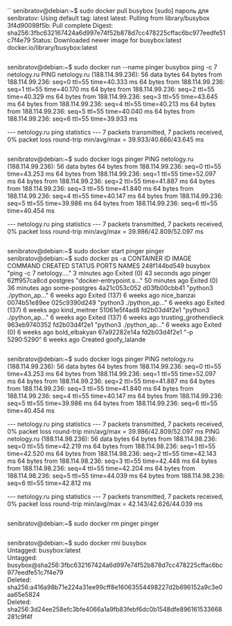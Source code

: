 ``
senibratov@debian:~$ sudo docker pull busybox
[sudo] пароль для senibratov: 
Using default tag: latest
latest: Pulling from library/busybox
3f4d90098f5b: Pull complete 
Digest: sha256:3fbc632167424a6d997e74f52b878d7cc478225cffac6bc977eedfe51c7f4e79
Status: Downloaded newer image for busybox:latest
docker.io/library/busybox:latest
```
```
senibratov@debian:~$ sudo docker run --name pinger busybox ping -c 7 netology.ru
PING netology.ru (188.114.99.236): 56 data bytes
64 bytes from 188.114.99.236: seq=0 ttl=55 time=40.333 ms
64 bytes from 188.114.99.236: seq=1 ttl=55 time=40.170 ms
64 bytes from 188.114.99.236: seq=2 ttl=55 time=40.329 ms
64 bytes from 188.114.99.236: seq=3 ttl=55 time=43.645 ms
64 bytes from 188.114.99.236: seq=4 ttl=55 time=40.213 ms
64 bytes from 188.114.99.236: seq=5 ttl=55 time=40.040 ms
64 bytes from 188.114.99.236: seq=6 ttl=55 time=39.933 ms

--- netology.ru ping statistics ---
7 packets transmitted, 7 packets received, 0% packet loss
round-trip min/avg/max = 39.933/40.666/43.645 ms
```
```
senibratov@debian:~$ sudo docker logs pinger
PING netology.ru (188.114.99.236): 56 data bytes
64 bytes from 188.114.99.236: seq=0 ttl=55 time=43.253 ms
64 bytes from 188.114.99.236: seq=1 ttl=55 time=52.097 ms
64 bytes from 188.114.99.236: seq=2 ttl=55 time=41.887 ms
64 bytes from 188.114.99.236: seq=3 ttl=55 time=41.840 ms
64 bytes from 188.114.99.236: seq=4 ttl=55 time=40.147 ms
64 bytes from 188.114.99.236: seq=5 ttl=55 time=39.986 ms
64 bytes from 188.114.99.236: seq=6 ttl=55 time=40.454 ms

--- netology.ru ping statistics ---
7 packets transmitted, 7 packets received, 0% packet loss
round-trip min/avg/max = 39.986/42.809/52.097 ms
```

```
senibratov@debian:~$ sudo docker start pinger
pinger
senibratov@debian:~$ sudo docker ps -a
CONTAINER ID   IMAGE          COMMAND                  CREATED          STATUS                      PORTS     NAMES
248f144bd549   busybox        "ping -c 7 netology.…"   3 minutes ago    Exited (0) 43 seconds ago             pinger
62ff957ca8cd   postgres       "docker-entrypoint.s…"   50 minutes ago   Exited (0) 36 minutes ago             some-postgres
4a21c053c052   d03fb00cbb41   "python3 ./python_ap…"   6 weeks ago      Exited (137) 6 weeks ago              nice_banzai
0074b51e89ee   025c9390d249   "python3 ./python_ap…"   6 weeks ago      Exited (137) 6 weeks ago              kind_meitner
51061e5f4ad8   fd2b03d4f2e1   "python3 ./python_ap…"   6 weeks ago      Exited (137) 6 weeks ago              trusting_grothendieck
963eb9740352   fd2b03d4f2e1   "python3 ./python_ap…"   6 weeks ago      Exited (0) 6 weeks ago                bold_elbakyan
67a92282e14a   fd2b03d4f2e1   "-p 5290:5290"           6 weeks ago      Created                               goofy_lalande
```

```
senibratov@debian:~$ sudo docker logs pinger
PING netology.ru (188.114.99.236): 56 data bytes
64 bytes from 188.114.99.236: seq=0 ttl=55 time=43.253 ms
64 bytes from 188.114.99.236: seq=1 ttl=55 time=52.097 ms
64 bytes from 188.114.99.236: seq=2 ttl=55 time=41.887 ms
64 bytes from 188.114.99.236: seq=3 ttl=55 time=41.840 ms
64 bytes from 188.114.99.236: seq=4 ttl=55 time=40.147 ms
64 bytes from 188.114.99.236: seq=5 ttl=55 time=39.986 ms
64 bytes from 188.114.99.236: seq=6 ttl=55 time=40.454 ms

--- netology.ru ping statistics ---
7 packets transmitted, 7 packets received, 0% packet loss
round-trip min/avg/max = 39.986/42.809/52.097 ms
PING netology.ru (188.114.98.236): 56 data bytes
64 bytes from 188.114.98.236: seq=0 ttl=55 time=42.219 ms
64 bytes from 188.114.98.236: seq=1 ttl=55 time=42.520 ms
64 bytes from 188.114.98.236: seq=2 ttl=55 time=42.143 ms
64 bytes from 188.114.98.236: seq=3 ttl=55 time=42.448 ms
64 bytes from 188.114.98.236: seq=4 ttl=55 time=42.204 ms
64 bytes from 188.114.98.236: seq=5 ttl=55 time=44.039 ms
64 bytes from 188.114.98.236: seq=6 ttl=55 time=42.812 ms

--- netology.ru ping statistics ---
7 packets transmitted, 7 packets received, 0% packet loss
round-trip min/avg/max = 42.143/42.626/44.039 ms
```

```
senibratov@debian:~$ sudo docker rm pinger
pinger  
```

```                                                                                                                                
senibratov@debian:~$ sudo docker rmi busybox                                                                                                                                    
Untagged: busybox:latest                                                                                                                                                               
Untagged: busybox@sha256:3fbc632167424a6d997e74f52b878d7cc478225cffac6bc977eedfe51c7f4e79                                                                                              
Deleted: sha256:a416a98b71e224a31ee99cff8e16063554498227d2b696152a9c3e0aa65e5824                                                                                                       
Deleted: sha256:3d24ee258efc3bfe4066a1a9fb83febf6dc0b1548dfe896161533668281c9f4f  
```
